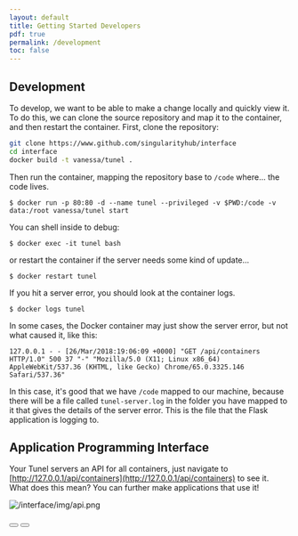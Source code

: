 ```yaml
---
layout: default
title: Getting Started Developers
pdf: true
permalink: /development
toc: false
---
```


## Development
To develop, we want to be able to make a change locally and quickly view it. To do this,
we can clone the source repository and map it to the container, and then
restart the container. First, clone the repository:


```bash
git clone https://www.github.com/singularityhub/interface
cd interface
docker build -t vanessa/tunel .
```

Then run the container, mapping the repository base to `/code` where... the code
lives. 

```
$ docker run -p 80:80 -d --name tunel --privileged -v $PWD:/code -v data:/root vanessa/tunel start
```

You can shell inside to debug:

```
$ docker exec -it tunel bash
```

or restart the container if the server needs some kind of update...

```
$ docker restart tunel
```

If you hit a server error, you should look at the container logs.

```
$ docker logs tunel
```

In some cases, the Docker container may just show the server error, but not
what caused it, like this:

```
127.0.0.1 - - [26/Mar/2018:19:06:09 +0000] "GET /api/containers HTTP/1.0" 500 37 "-" "Mozilla/5.0 (X11; Linux x86_64) AppleWebKit/537.36 (KHTML, like Gecko) Chrome/65.0.3325.146 Safari/537.36"
```

In this case, it's good that we have `/code` mapped to our machine, because there will 
be a file called `tunel-server.log` in the folder you have mapped to it that gives
the details of the server error. This is the file that the Flask application is logging
to.

## Application Programming Interface
Your Tunel servers an API for all containers, just navigate to [http://127.0.0.1/api/containers](http://127.0.0.1/api/containers) to see it. What does this mean? You can further make applications that use it!

![/interface/img/api.png](/interface/img/api.png)

<div>
    <a href="/interface/"><button class="previous-button btn btn-primary"><i class="fa fa-chevron-left"></i> </button></a>
    <a href="/interface/quick-start"><button class="next-button btn btn-primary"><i class="fa fa-chevron-right"></i> </button></a>
</div><br>
